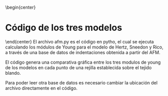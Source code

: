 \begin{center}
# Código de los tres modelos
\end{center}
El archivo afm.py es el código en pytho, el cual se ejecuta calculando los módulos de Young para el modelo de Hertz, Sneedon y Rico, a través de una base de datos de indentaciones obtenida a partir del AFM.

El código genera una comparativa gráfica entre los tres modulos de young de los modelos en cada punto de una rejilla establecida sobre el tejido blando.

Para poder leer otra base de datos es necesario cambiar la ubicación del archivo directamente en el código.

